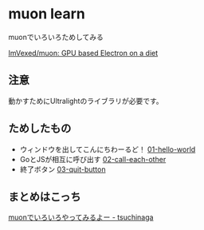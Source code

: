 # muon learn

muonでいろいろためしてみる

[ImVexed/muon: GPU based Electron on a diet](https://github.com/ImVexed/muon)


## 注意
動かすためにUltralightのライブラリが必要です。


## ためしたもの
* ウィンドウを出してこんにちわーるど！ [01-hello-world](01-hello-world)
* GoとJSが相互に呼び出す [02-call-each-other](02-call-each-other)
* 終了ボタン [03-quit-button](03-quit-button)

## まとめはこっち
[muonでいろいろやってみるよー - tsuchinaga](https://scrapbox.io/tsuchinaga/muon%E3%81%A7%E3%81%84%E3%82%8D%E3%81%84%E3%82%8D%E3%82%84%E3%81%A3%E3%81%A6%E3%81%BF%E3%82%8B%E3%82%88%E3%83%BC)
